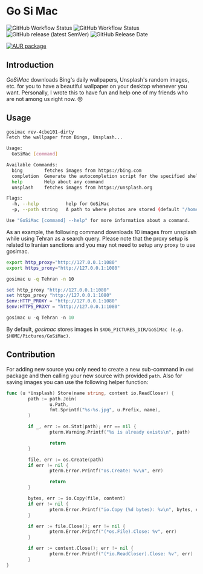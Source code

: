 # Go Si Mac

![GitHub Workflow Status](https://img.shields.io/github/workflow/status/1995parham/gosimac/release?label=release&logo=github&style=flat-square)
![GitHub Workflow Status](https://img.shields.io/github/workflow/status/1995parham/gosimac/lint?label=lint&logo=github&style=flat-square)
![GitHub release (latest SemVer)](https://img.shields.io/github/v/release/1995parham/gosimac?logo=github&style=flat-square)
![GitHub Release Date](https://img.shields.io/github/release-date/1995parham/gosimac?logo=github&style=flat-square)

[![AUR package](https://repology.org/badge/version-for-repo/aur/gosimac.svg?style=flat-square)](https://repology.org/project/gosimac/versions)

## Introduction

_GoSiMac_ downloads Bing's daily wallpapers, Unsplash's random images, etc. for you to have a beautiful wallpaper on your desktop whenever you want.
Personally, I wrote this to have fun and help one of my friends who are not among us right now. :disappointed:

## Usage

```bash
gosimac rev-4cbe101-dirty
Fetch the wallpaper from Bings, Unsplash...

Usage:
  GoSiMac [command]

Available Commands:
  bing        fetches images from https://bing.com
  completion  Generate the autocompletion script for the specified shell
  help        Help about any command
  unsplash    fetches images from https://unsplash.org

Flags:
  -h, --help          help for GoSiMac
  -p, --path string   A path to where photos are stored (default "/home/parham/Pictures/GoSiMac")

Use "GoSiMac [command] --help" for more information about a command.

```

As an example, the following command downloads 10 images from unsplash while using Tehran as a search query.
Please note that the proxy setup is related to Iranian sanctions and you may not need to setup any proxy
to use gosimac.

```bash
export http_proxy="http://127.0.0.1:1080"
export https_proxy="http://127.0.0.1:1080"

gosimac u -q Tehran -n 10
```

```powershell
set http_proxy "http://127.0.0.1:1080"
set https_proxy "http://127.0.0.1:1080"
$env:HTTP_PROXY = "http://127.0.0.1:1080"
$env:HTTPS_PROXY = "http://127.0.0.1:1080"

gosimac u -q Tehran -n 10

```

By default, _gosimac_ stores images in `$XDG_PICTURES_DIR/GoSiMac (e.g. $HOME/Pictures/GoSiMac)`.

## Contribution

For adding new source you only need to create a new sub-command in `cmd` package
and then calling your new source with provided `path`. Also for saving images
you can use the following helper function:

```go
func (u *Unsplash) Store(name string, content io.ReadCloser) {
        path := path.Join(
                u.Path,
                fmt.Sprintf("%s-%s.jpg", u.Prefix, name),
        )

        if _, err := os.Stat(path); err == nil {
                pterm.Warning.Printf("%s is already exists\n", path)

                return
        }

        file, err := os.Create(path)
        if err != nil {
                pterm.Error.Printf("os.Create: %v\n", err)

                return
        }

        bytes, err := io.Copy(file, content)
        if err != nil {
                pterm.Error.Printf("io.Copy (%d bytes): %v\n", bytes, err)
        }

        if err := file.Close(); err != nil {
                pterm.Error.Printf("(*os.File).Close: %v", err)
        }

        if err := content.Close(); err != nil {
                pterm.Error.Printf("(*io.ReadCloser).Close: %v", err)
        }
}
```
